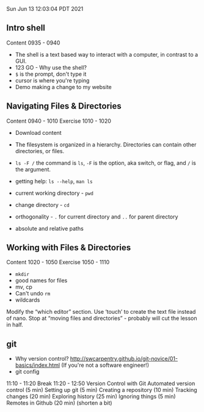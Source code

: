 Sun Jun 13 12:03:04 PDT 2021

## Intro shell 

Content 0935 - 0940

- The shell is a text based way to interact with a computer, in contrast to a GUI.
- 123 GO - Why use the shell?
- `$` is the prompt, don't type it
- cursor is where you're typing
- Demo making a change to my website


## Navigating Files & Directories

Content 0940 - 1010
Exercise 1010 - 1020

- Download content

- The filesystem is organized in a hierarchy.
    Directories can contain other directories, or files.
- `ls -F /` the command is `ls`, `-F` is the option, aka switch, or flag, and `/` is the argument.
- getting help: `ls --help`, `man ls`
- current working directory - `pwd`
- change directory - `cd`
- orthogonality - `.` for current directory and `..` for parent directory
- absolute and relative paths


## Working with Files & Directories 

Content 1020 - 1050
Exercise 1050 - 1110

- `mkdir`
- good names for files
- mv, cp
- Can't undo `rm`
- wildcards


Modify the “which editor” section. Use ‘touch’ to create the text file instead of nano. 
Stop at “moving files and directories” - probably will cut the lesson in half. 


## git

- Why version control? http://swcarpentry.github.io/git-novice/01-basics/index.html
    (If you're not a software engineer!)
- git config

11:10 - 11:20 Break
11:20 - 12:50 Version Control with Git 
Automated version control (5 min)
Setting up git (5 min) 
Creating a repository (10 min)
Tracking changes (20 min)
Exploring history (25 min)
Ignoring things (5 min)
Remotes in Github (20 min) (shorten a bit)
